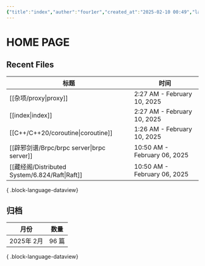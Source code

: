 ```yaml
---
{"title":"index","auther":"four1er","created_at":"2025-02-10 00:49","last modify":"2025-02-10 00:49","file path":"index.md","tags":["gardenEntry"],"dg-publish":true,"dg-home":true,"permalink":"/index/","dgPassFrontmatter":true,"created":"2025-02-10T02:27:08.819+08:00","updated":"2025-02-10T12:32:57.872+08:00"}
---
```


# HOME PAGE

## Recent Files

| 标题                                             | 时间                           |
| ---------------------------------------------- | ---------------------------- |
| [[杂项/proxy\|proxy]]                         | 2:27 AM - February 10, 2025  |
| [[index\|index]]                            | 2:27 AM - February 10, 2025  |
| [[C++/C++20/coroutine\|coroutine]]          | 1:26 AM - February 10, 2025  |
| [[辟邪剑谱/Brpc/brpc server\|brpc server]]      | 10:50 AM - February 06, 2025 |
| [[藏经阁/Distributed System/6.824/Raft\|Raft]] | 10:50 AM - February 06, 2025 |

{ .block-language-dataview}

## 归档
| 月份       | 数量   |
| -------- | ---- |
| 2025年 2月 | 96 篇 |

{ .block-language-dataview}
